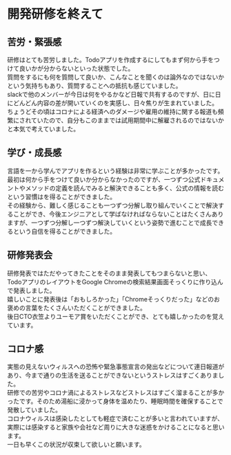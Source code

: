 # 開発研修を終えて

## 苦労・緊張感
研修はとても苦労しました。Todoアプリを作成するにしてもまず何から手をつけて良いかが分からないといった状態でした。  
質問をするにも何を質問して良いか、こんなことを聞くのは論外なのではないかという気持ちもあり、質問することへの抵抗も感じていました。  
slackで他のメンバーが今日は何をやるかなど日報で共有するのですが、日に日にどんどん内容の差が開いていくのを実感し、日々焦りが生まれていました。  
ちょうどその頃はコロナによる経済へのダメージや雇用の維持に関する報道も頻繁にされていたので、自分もこのままでは試用期間中に解雇されるのではないかと本気で考えていました。  

## 学び・成長感
言語を一から学んでアプリを作るという経験は非常に学ぶことが多かったです。最初は何から手をつけて良いか分からなかったのですが、一つずつ公式ドキュメントやメソッドの定義を読んでみると解決できることも多く、公式の情報を読むという習慣はを得ることができました。  
その経験から、難しく感じることも一つずつ分解し取り組んでいくことで解決することができ、今後エンジニアとして学ばなければならないことはたくさんありますが、一つずつ分解し一つずつ解決していくという姿勢で進むことで成長できるという自信を得ることができました。  

## 研修発表会
研修発表ではただやってきたことをそのまま発表してもつまらないと思い、TodoアプリのレイアウトをGoogle Chromeの検索結果画面そっくりに作り込んで発表しました。  
嬉しいことに発表後は「おもしろかった」「Chromeそっくりだった」などのお褒めの言葉をたくさんいただくことができました。  
後日CTO衣笠よりユーモア賞をいただくことができ、とても嬉しかったのを覚えています。  

## コロナ感
実態の見えないウィルスへの恐怖や緊急事態宣言の発出などについて連日報道があり、今まで通りの生活を送ることができないというストレスはすごくありました。  
研修での苦労やコロナ渦によるストレスなどストレスはすごく溜まることが多かったです。そのため湯船に浸かって身体を温めたり、睡眠時間を確保することで発散していました。  
コロナウィルスは感染したとしても軽症で済むことが多いと言われていますが、実際には感染すると家族や会社など周りに大きな迷惑をかけることになると思います。  
一日も早くこの状況が収束して欲しいと願います。  
